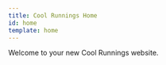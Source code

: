 ```yaml
---
title: Cool Runnings Home
id: home
template: home
---
```

Welcome to your new Cool Runnings website.
